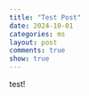 ```yaml
---
title: "Test Post"
date: 2024-10-01
categories: ms
layout: post
comments: true
show: true
---
```


test!